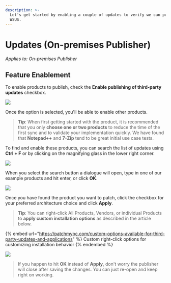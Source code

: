 ```yaml
---
description: >-
  Let's get started by enabling a couple of updates to verify we can publish to
  WSUS.
---
```


# Updates (On-premises Publisher)

_Applies to: On-premises Publisher_

## Feature Enablement

To enable products to publish, check the **Enable publishing of third-party updates** checkbox.

![](../../_images/image-\(1214\).png%3E)

Once the option is selected, you'll be able to enable other products.

> **Tip**: When first getting started with the product, it is recommended that you only **choose one or two products** to reduce the time of the first sync and to validate your implementation quickly. We have found that **Notepad++** and **7-Zip** tend to be great initial use case tests.

To find and enable these products, you can search the list of updates using **Ctrl + F** or by clicking on the magnifying glass in the lower right corner.

![](../../_images/image-\(1099\).png%3E)

When you select the search button a dialogue will open, type in one of our example products and hit enter, or click **OK**.

![](../../_images/image-\(1126\).png%3E)

Once you have found the product you want to patch, click the checkbox for your preferred architecture choice and click **Apply**.

> **Tip**: You can right-click All Products, Vendors, or individual Products to **apply custom installation options** as described in the article below.

{% embed url="https://patchmypc.com/custom-options-available-for-third-party-updates-and-applications" %}
Custom right-click options for customizing installation behavior
{% endembed %}

![](../../_images/image-\(1154\).png%3E)

> If you happen to hit **OK** instead of **Apply**, don't worry the publisher will close after saving the changes. You can just re-open and keep right on working.
